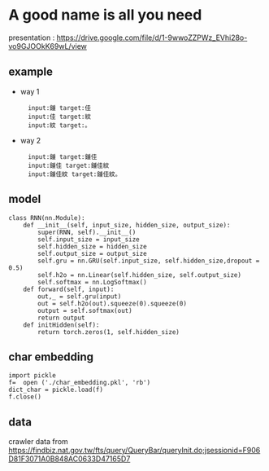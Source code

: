 # A good name is all you need 

presentation : https://drive.google.com/file/d/1-9wwoZZPWz_EVhi28o-vo9GJOOkK69wL/view

## example
* way 1

        input:鍾 target:佳 
        input:佳 target:紋 
        input:紋 target:。 

* way 2

        input:鍾 target:鍾佳
        input:鍾佳 target:鍾佳紋
        input:鍾佳紋 target:鍾佳紋。


## model 

    class RNN(nn.Module):
        def __init__(self, input_size, hidden_size, output_size):
            super(RNN, self).__init__()
            self.input_size = input_size
            self.hidden_size = hidden_size
            self.output_size = output_size
            self.gru = nn.GRU(self.input_size, self.hidden_size,dropout = 0.5)
            self.h2o = nn.Linear(self.hidden_size, self.output_size)
            self.softmax = nn.LogSoftmax() 
        def forward(self, input):
            out,_ = self.gru(input)
            out = self.h2o(out).squeeze(0).squeeze(0)
            output = self.softmax(out)
            return output
        def initHidden(self):
            return torch.zeros(1, self.hidden_size)
            
## char embedding

    import pickle
    f=  open ('./char_embedding.pkl', 'rb')
    dict_char = pickle.load(f)
    f.close()

## data

crawler data from https://findbiz.nat.gov.tw/fts/query/QueryBar/queryInit.do;jsessionid=F906D81F3071A0B848AC0633D47165D7

